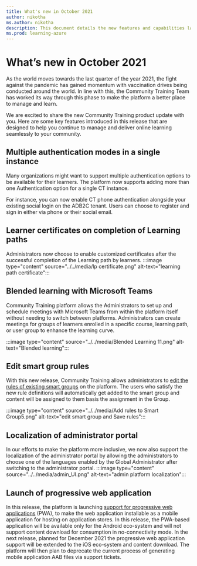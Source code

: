 ```yaml
---
title: What's new in October 2021
author: nikotha
ms.author: nikotha
description: This document details the new features and capabilities launched on Community Training in October 2021. 
ms.prod: learning-azure
---
```


# What’s new in October 2021

As the world moves towards the last quarter of the year 2021, the fight against the pandemic has gained momentum with vaccination drives being conducted around the world. In line with this, the  Community Training Team has worked its way through this phase to make the platform a better place to manage and learn.

We are excited to share the new  Community Training product update with you. Here are some key features introduced in this release that are designed to help you continue to manage and deliver online learning seamlessly to your community.

## Multiple authentication modes in a single instance

Many organizations might want to support multiple authentication options to be available for their learners. The platform now supports adding more than one Authentication option for a single CT instance.

For instance, you can now enable CT phone authentication alongside your existing social login on the ADB2C tenant. Users can choose to register and sign in either via phone or their social email.

## Learner certificates on completion of Learning paths

Administrators now choose to enable customized certificates after the successful completion of the Learning path by learners.
:::image type="content" source="../../media/lp certificate.png" alt-text="learning path certificate":::

## Blended learning with Microsoft Teams

 Community Training platform allows the Administrators to set up and schedule meetings with Microsoft Teams from within the platform itself without needing to switch between platforms. Administrators can create meetings for groups of learners enrolled in a specific course, learning path, or user group to enhance the learning curve.

:::image type="content" source="../../media/Blended Learning 11.png" alt-text="Blended learning":::

## Edit smart group rules

With this new release,  Community Training allows administrators to [edit the rules of existing smart groups](../../user-management/organize-users/setup-automatic-user-enrollment-for-a-group-1.md#case-2-group-already-has-rules-applied-edit-smart-group-rules) on the platform. The users who satisfy the new rule definitions will automatically get added to the smart group and content will be assigned to them basis the assignment in the Group.

:::image type="content" source="../../media/Add rules to Smart Group5.png" alt-text="edit smart group and Save rules":::

## Localization of administrator portal

In our efforts to make the platform more inclusive, we now also support the localization of the administrator portal by allowing the administrators to choose one of the languages enabled by the Global Administrator after switching to the administrator portal.
:::image type="content" source="../../media/admin_UI.png" alt-text="admin platform localization":::

## Launch of progressive web application

In this release, the platform is launching [support for progressive web applications](../../infrastructure-management/install-your-platform-instance/create-publish-mobile-app.md#option-1-creating-a-progressive-web-application-pwa-for-android) (PWA), to make the web application installable as a mobile application for hosting on application stores. In this release, the PWA-based application will be available only for the Android eco-system and will not support content download for consumption in no-connectivity mode. In the next release, planned for December 2021 the progressive web application support will be extended to the iOS eco-system and content download. The platform will then plan to deprecate the current process of generating mobile application AAB files via support tickets.
